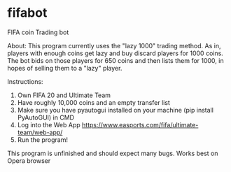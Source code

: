 # fifabot
FIFA coin Trading bot

About: This program currently uses the "lazy 1000" trading method. As in, players with enough coins get lazy and buy discard players for
1000 coins. The bot bids on those players for 650 coins and then lists them for 1000, in hopes of selling them to a "lazy" player.

Instructions: 
1. Own FIFA 20 and Ultimate Team
2. Have roughly 10,000 coins and an empty transfer list
3. Make sure you have pyautogui installed on your machine (pip install PyAutoGUI) in CMD
4. Log into the Web App https://www.easports.com/fifa/ultimate-team/web-app/
5. Run the program!

This program is unfinished and should expect many bugs. Works best on Opera browser
